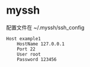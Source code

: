 # myssh

配置文件在 ~/.myssh/ssh_config
```
Host example1
    HostName 127.0.0.1
    Port 22
    User root
    Password 123456
```

